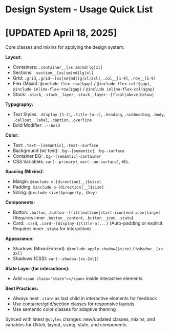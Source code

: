 # Design System - Usage Quick List
# [UPDATED April 18, 2025]

Core classes and mixins for applying the design system:

**Layout:**

* Containers: `.container__[xs|sm|md|lg|xl]`
* Sections: `.section__[xs|sm|md|lg|xl]`
* Grid: `.grid`, `.grid--[xs|sm|md|lg|xl|2xl]`, `.col__[1-9]`, `.row__[1-9]`
* Flex (Mixin): `@include flex-row($gap)` / `@include flex-col($gap)`, `@include inline-flex-row($gap)` / `@include inline-flex-col($gap)`
* Stack: `.stack`, `.stack__layer`, `.stack__layer--[float|above|below]`

**Typography:**

* Text Styles: `.display-[1-2]`, `.title-[a-c]`, `.heading`, `.subheading`, `.body`, `.callout`, `.label`, `.caption`, `.overline`
* Bold Modifier: `.--bold`

**Color:**

* Text: `.text--[semantic]`, `.text--surface`
* Background (w/ text): `.bg--[semantic]`, `.bg--surface`
* Container BG: `.bg--[semantic]-container`
* CSS Variables: `var(--primary)`, `var(--on-surface)`, etc.

**Spacing (Mixins):**

* Margin: `@include m-[direction]__[$size]`
* Padding: `@include p-[direction]__[$size]`
* Sizing: `@include size($property, $key)`

**Components:**

* Button: `.button`, `.button--[fill|outline|start-icon|end-icon|large]` (Requires inner `.button__content`, `.button__icon`, `.state`)
* Card: `.card`, `.card--[display-1|title-a|...]` (Auto-padding or explicit. Requires inner `.state` for interaction)

**Appearance:**

* Shadows (Mixin/Extend): `@include apply-shadow($size)` / `%shadow__[xs-2xl]`
* Shadows (CSS): `var(--shadow-[xs-2xl])`

**State Layer (for interactions):**

* Add `<span class="state"></span>` inside interactive elements.

**Best Practices:**

* Always nest `.state` as last child in interactive elements for feedback
* Use container/grid/section classes for responsive layouts
* Use semantic color classes for adaptive theming

Synced with latest `@styles` changes: new/updated classes, mixins, and variables for Oklch, layout, sizing, state, and components.
